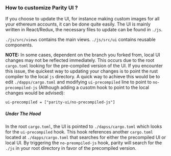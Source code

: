 ### How to customize Parity UI ?

If you choose to update the UI, for instance making custom images for all your ethereum accounts, it can be done quite easily. The UI is mainly written in React/Redux, the necessary files to update can be found in `./js`.

`./js/src/views` contains the main views.
`./js/src/ui` contains reusable components.

**NOTE:** In some cases, dependent on the branch you forked from, local UI changes may not be reflected immediately. This occurs due to the root `cargo.toml` looking for the pre-compiled version of the UI. If you encounter this issue, the quickest way to updating your changes is to point the rust compiler to the local `js` directory. A quick way to achieve this would be to edit `./dapps/cargo.toml` and modifying `ui-precompiled` line to point to `no-precompiled-js` (Although adding a cusotm hook to point to the local changes would be advised):

```
ui-precompiled = ["parity-ui/no-precompiled-js"]
```

##### Under The Hood
In the root `cargo.toml`, the UI is pointed to `./dapss/cargo.toml` which looks for the `ui-precompiled` hook. This hook references another `cargo.toml` located at `./dapps/cargo.toml` that searches for either the precompiled UI or local UI. By triggering the `no-preompiled-js` hook, parity will search for the `./js` in your root directory in favor of the precompiled version.
